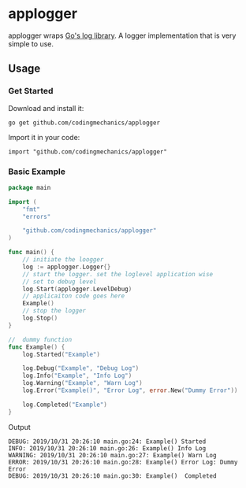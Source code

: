 # applogger

applogger wraps [Go's log library](https://golang.org/src/log/log.go). A logger implementation that is very simple to use. 

## Usage 
### Get Started
Download and install it:

`go get github.com/codingmechanics/applogger`

Import it in your code:

`import "github.com/codingmechanics/applogger"`

### Basic Example
```go
package main

import (
    "fmt"
    "errors"

    "github.com/codingmechanics/applogger"
)

func main() {
    // initiate the loogger
    log := applogger.Logger{}
    // start the logger. set the loglevel application wise
    // set to debug level
    log.Start(applogger.LevelDebug)
    // applicaiton code goes here
    Example()
    // stop the logger
    log.Stop()
}

//  dummy function
func Example() {
    log.Started("Example")

    log.Debug("Example", "Debug Log")
    log.Info("Example", "Info Log")
    log.Warning("Example", "Warn Log")
    log.Error("Example()", "Error Log", error.New("Dummy Error"))

    log.Completed("Example")
}
```

Output 

```
DEBUG: 2019/10/31 20:26:10 main.go:24: Example() Started
INFO: 2019/10/31 20:26:10 main.go:26: Example() Info Log
WARNING: 2019/10/31 20:26:10 main.go:27: Example() Warn Log
ERROR: 2019/10/31 20:26:10 main.go:28: Example() Error Log: Dummy Error
DEBUG: 2019/10/31 20:26:10 main.go:30: Example()  Completed
```
